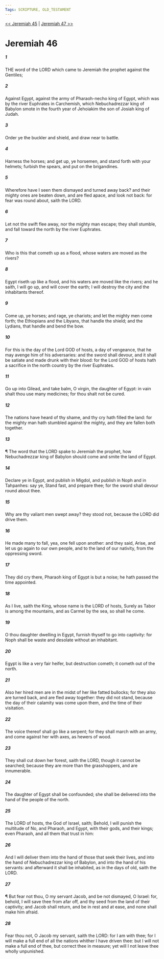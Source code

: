 ```yaml
---
Tags: SCRIPTURE, OLD_TESTAMENT
---
```


[<< Jeremiah 45](OLD_TESTAMENT/24_Jeremiah/Jeremiah_45.md) | [Jeremiah 47 >>](OLD_TESTAMENT/24_Jeremiah/Jeremiah_47.md)

# Jeremiah 46

##### 1

THE word of the LORD which came to Jeremiah the prophet against the Gentiles;

##### 2

Against Egypt, against the army of Pharaoh-necho king of Egypt, which was by the river Euphrates in Carchemish, which Nebuchadrezzar king of Babylon smote in the fourth year of Jehoiakim the son of Josiah king of Judah.

##### 3

Order ye the buckler and shield, and draw near to battle.

##### 4

Harness the horses; and get up, ye horsemen, and stand forth with your helmets; furbish the spears, and put on the brigandines.

##### 5

Wherefore have I seen them dismayed and turned away back? and their mighty ones are beaten down, and are fled apace, and look not back: for fear was round about, saith the LORD.

##### 6

Let not the swift flee away, nor the mighty man escape; they shall stumble, and fall toward the north by the river Euphrates.

##### 7

Who is this that cometh up as a flood, whose waters are moved as the rivers?

##### 8

Egypt riseth up like a flood, and his waters are moved like the rivers; and he saith, I will go up, and will cover the earth; I will destroy the city and the inhabitants thereof.

##### 9

Come up, ye horses; and rage, ye chariots; and let the mighty men come forth; the Ethiopians and the Libyans, that handle the shield; and the Lydians, that handle and bend the bow.

##### 10

For this is the day of the Lord GOD of hosts, a day of vengeance, that he may avenge him of his adversaries: and the sword shall devour, and it shall be satiate and made drunk with their blood: for the Lord GOD of hosts hath a sacrifice in the north country by the river Euphrates.

##### 11

Go up into Gilead, and take balm, O virgin, the daughter of Egypt: in vain shalt thou use many medicines; for thou shalt not be cured.

##### 12

The nations have heard of thy shame, and thy cry hath filled the land: for the mighty man hath stumbled against the mighty, and they are fallen both together.

##### 13

¶ The word that the LORD spake to Jeremiah the prophet, how Nebuchadrezzar king of Babylon should come and smite the land of Egypt.

##### 14

Declare ye in Egypt, and publish in Migdol, and publish in Noph and in Tahpanhes: say ye, Stand fast, and prepare thee; for the sword shall devour round about thee.

##### 15

Why are thy valiant men swept away? they stood not, because the LORD did drive them.

##### 16

He made many to fall, yea, one fell upon another: and they said, Arise, and let us go again to our own people, and to the land of our nativity, from the oppressing sword.

##### 17

They did cry there, Pharaoh king of Egypt is but a noise; he hath passed the time appointed.

##### 18

As I live, saith the King, whose name is the LORD of hosts, Surely as Tabor is among the mountains, and as Carmel by the sea, so shall he come.

##### 19

O thou daughter dwelling in Egypt, furnish thyself to go into captivity: for Noph shall be waste and desolate without an inhabitant.

##### 20

Egypt is like a very fair heifer, but destruction cometh; it cometh out of the north.

##### 21

Also her hired men are in the midst of her like fatted bullocks; for they also are turned back, and are fled away together: they did not stand, because the day of their calamity was come upon them, and the time of their visitation.

##### 22

The voice thereof shall go like a serpent; for they shall march with an army, and come against her with axes, as hewers of wood.

##### 23

They shall cut down her forest, saith the LORD, though it cannot be searched; because they are more than the grasshoppers, and are innumerable.

##### 24

The daughter of Egypt shall be confounded; she shall be delivered into the hand of the people of the north.

##### 25

The LORD of hosts, the God of Israel, saith; Behold, I will punish the multitude of No, and Pharaoh, and Egypt, with their gods, and their kings; even Pharaoh, and all them that trust in him:

##### 26

And I will deliver them into the hand of those that seek their lives, and into the hand of Nebuchadrezzar king of Babylon, and into the hand of his servants: and afterward it shall be inhabited, as in the days of old, saith the LORD.

##### 27

¶ But fear not thou, O my servant Jacob, and be not dismayed, O Israel: for, behold, I will save thee from afar off, and thy seed from the land of their captivity; and Jacob shall return, and be in rest and at ease, and none shall make him afraid.

##### 28

Fear thou not, O Jacob my servant, saith the LORD: for I am with thee; for I will make a full end of all the nations whither I have driven thee: but I will not make a full end of thee, but correct thee in measure; yet will I not leave thee wholly unpunished.
